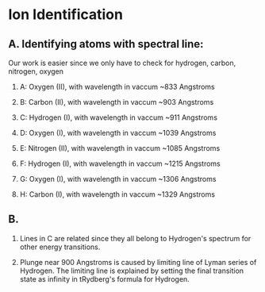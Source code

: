 # Ion Identification

## A. Identifying atoms with spectral line:

Our work is easier since we only have to check for hydrogen, carbon, nitrogen, oxygen

1. A: Oxygen (II), with wavelength in vaccum ~833 Angstroms

2. B: Carbon (II), with wavelength in vaccum ~903 Angstroms

3. C: Hydrogen (I), with wavelength in vaccum ~911 Angstroms

4. D: Oxygen (I), with wavelength in vaccum ~1039 Angstroms

5. E: Nitrogen (II), with wavelength in vaccum ~1085 Angstroms

6. F: Hydrogen (I), with wavelength in vaccum ~1215 Angstroms

7. G: Oxygen (I), with wavelength in vaccum ~1306 Angstroms

8. H: Carbon (I), with wavelength in vaccum ~1329 Angstroms

## B.

1. Lines in C are related since they all belong to Hydrogen's spectrum for other energy transitions.

2. Plunge near 900 Angstroms is caused by limiting line of Lyman series of Hydrogen. The limiting line is explained by setting the final transition state as infinity in tRydberg's formula for Hydrogen.